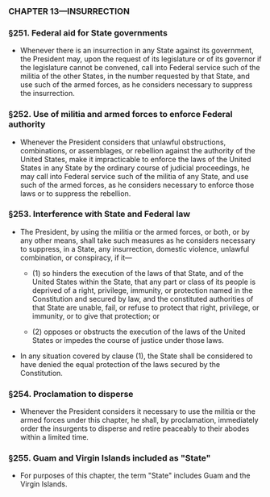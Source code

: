 ### **CHAPTER 13—INSURRECTION**

### §251. Federal aid for State governments
* Whenever there is an insurrection in any State against its government, the President may, upon the request of its legislature or of its governor if the legislature cannot be convened, call into Federal service such of the militia of the other States, in the number requested by that State, and use such of the armed forces, as he considers necessary to suppress the insurrection.

### §252. Use of militia and armed forces to enforce Federal authority
* Whenever the President considers that unlawful obstructions, combinations, or assemblages, or rebellion against the authority of the United States, make it impracticable to enforce the laws of the United States in any State by the ordinary course of judicial proceedings, he may call into Federal service such of the militia of any State, and use such of the armed forces, as he considers necessary to enforce those laws or to suppress the rebellion.

### §253. Interference with State and Federal law
* The President, by using the militia or the armed forces, or both, or by any other means, shall take such measures as he considers necessary to suppress, in a State, any insurrection, domestic violence, unlawful combination, or conspiracy, if it—

  * (1) so hinders the execution of the laws of that State, and of the United States within the State, that any part or class of its people is deprived of a right, privilege, immunity, or protection named in the Constitution and secured by law, and the constituted authorities of that State are unable, fail, or refuse to protect that right, privilege, or immunity, or to give that protection; or

  * (2) opposes or obstructs the execution of the laws of the United States or impedes the course of justice under those laws.


* In any situation covered by clause (1), the State shall be considered to have denied the equal protection of the laws secured by the Constitution.

### §254. Proclamation to disperse
* Whenever the President considers it necessary to use the militia or the armed forces under this chapter, he shall, by proclamation, immediately order the insurgents to disperse and retire peaceably to their abodes within a limited time.

### §255. Guam and Virgin Islands included as "State"
* For purposes of this chapter, the term "State" includes Guam and the Virgin Islands.